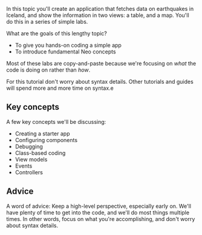 In this topic you'll create an application that fetches data on earthquakes in Iceland,
and show the information in two views: a table, and a map.
You'll do this in a series of simple labs. 

What are the goals of this lengthy topic?

- To give you hands-on coding a simple app
- To introduce fundamental Neo concepts

Most of these labs are copy-and-paste because we're focusing on _what_ the code is doing on rather than _how_.

For this tutorial don't worry about syntax details. Other tutorials and guides will spend more and 
more time on syntax.e

## Key concepts

A few key concepts we'll be discussing:

- Creating a starter app
- Configuring components
- Debugging
- Class-based coding
- View models
- Events
- Controllers

## Advice

A word of advice: Keep a high-level perspective, especially early on. We'll have plenty of time to get 
into the code, and we'll do most things multiple times. In other words, focus on what you're accomplishing,
and don't worry about syntax details. 

